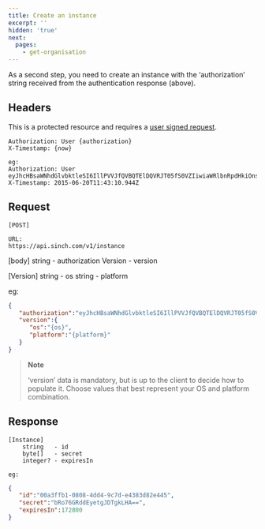 ```yaml
---
title: Create an instance
excerpt: ''
hidden: 'true'
next:
  pages:
    - get-organisation
---
```

As a second step, you need to create an instance with the ‘authorization’ string received from the authentication response (above).

## Headers

This is a protected resource and requires a [user signed request](doc:using-rest#section-user-signed-request).

    Authorization: User {authorization}
    X-Timestamp: {now}

    eg:
    Authorization: User eyJhcHBsaWNhdGlvbktleSI6IllPVVJfQVBQTElDQVRJT05fS0VZIiwiaWRlbnRpdHkiOnsidHlwZSI6ImVtYWlsIiwiZW5kcG9pbnQiOiJhZGRyZXNzQGV4YW1wbGUuY29tIn0sImNyZWF0ZWQiOiIyMDE1LTA2LTI0VDA4OjMyOjMyLjk0MTc2MDVaIn0=:Uc3UQ6tnextCCXiuieizBGNf16SDKFGFWMpu6LKbOwA=
    X-Timestamp: 2015-06-20T11:43:10.944Z

## Request

    [POST]

    URL:
    https://api.sinch.com/v1/instance


[body]
    string   - authorization
    Version  - version

[Version]
    string - os
    string - platform

eg:
```json
{
   "authorization":"eyJhcHBsaWNhdGlvbktleSI6IllPVVJfQVBQTElDQVRJT05fS0VZIiwiaWRlbnRpdHkiOnsidHlwZSI6ImVtYWlsIiwiZW5kcG9pbnQiOiJhZGRyZXNzQGV4YW1wbGUuY29tIn0sImNyZWF0ZWQiOiIyMDE1LTA2LTI0VDA4OjMyOjMyLjk0MTc2MDVaIn0=:Uc3UQ6tnextCCXiuieizBGNf16SDKFGFWMpu6LKbOwA=",
   "version":{
      "os":"{os}",
      "platform":"{platform}"
   }
}  
```

> **Note**
>
> ‘version’ data is mandatory, but is up to the client to decide how to populate it. Choose values that best represent your OS and platform combination.

## Response

    [Instance]
        string   - id
        byte[]   - secret
        integer? - expiresIn

    eg:

```json
{
   "id":"00a3ffb1-0808-4dd4-9c7d-e4383d82e445",
   "secret":"bRo76GRddEyetgJDTgkLHA==",
   "expiresIn":172800
}
```
